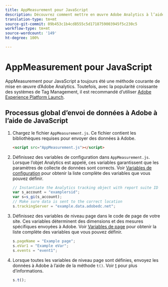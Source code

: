 ```yaml
---
title: AppMeasurement pour JavaScript
description: Découvrez comment mettre en œuvre Adobe Analytics à l’aide de JavaScript sans système de gestion des balises.
translation-type: tm+mt
source-git-commit: 09b453c1b4cd8555c5d1718759003945f5c230c5
workflow-type: tm+mt
source-wordcount: '149'
ht-degree: 100%

---
```



# AppMeasurement pour JavaScript

AppMeasurement pour JavaScript a toujours été une méthode courante de mise en œuvre d’Adobe Analytics. Toutefois, avec la popularité croissante des systèmes de Tag Management, il est recommandé d’utiliser [Adobe Experience Platform Launch](../launch/overview.md).

## Processus global d’envoi de données à Adobe à l’aide de JavaScript

1. Chargez le fichier `AppMeasurement.js`. Ce fichier contient les bibliothèques requises pour envoyer des données à Adobe.

   ```html
   <script src="AppMeasurement.js"></script>
   ```

2. Définissez des variables de configuration dans `AppMeasurement.js`. Lorsque l’objet Analytics est appelé, ces variables garantissent que les paramètres de collecte de données sont corrects. Voir [Variables de configuration](../vars/config-vars/configuration-variables.md) pour obtenir la liste complète des variables que vous pouvez définir.

   ```js
   // Instantiate the Analytics tracking object with report suite ID
   var s_account = "examplersid";
   var s=s_gi(s_account);
   // Make sure data is sent to the correct location
   s.trackingServer = "example.data.adobedc.net";
   ```

3. Définissez des variables de niveau page dans le code de page de votre site. Ces variables déterminent des dimensions et des mesures spécifiques envoyées à Adobe. Voir [Variables de page](../vars/page-vars/page-variables.md) pour obtenir la liste complète des variables que vous pouvez définir.

   ```js
   s.pageName = "Example page";
   s.eVar1 = "Example eVar";
   s.events = "event1";
   ```

4. Lorsque toutes les variables de niveau page sont définies, envoyez les données à Adobe à l’aide de la méthode `t()`. Voir [t](../vars/functions/t-method.md) pour plus d’informations.

   ```js
   s.t();
   ```
